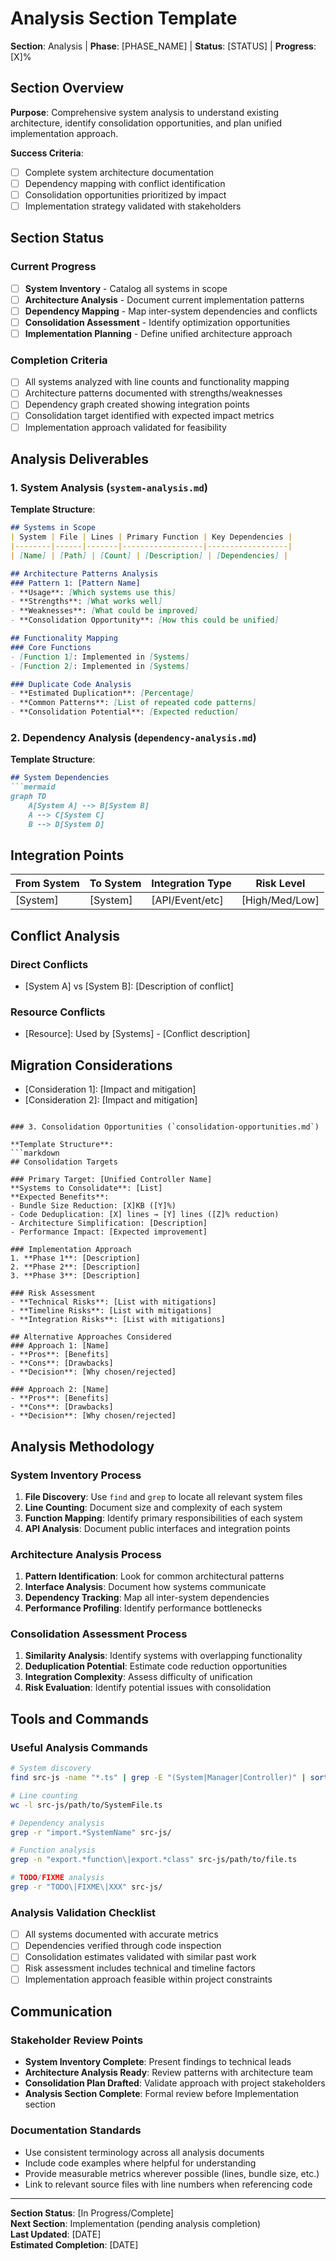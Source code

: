 # Analysis Section Template

**Section**: Analysis | **Phase**: [PHASE_NAME] | **Status**: [STATUS] | **Progress**: [X]%

## Section Overview

**Purpose**: Comprehensive system analysis to understand existing architecture, identify consolidation opportunities, and plan unified implementation approach.

**Success Criteria**: 
- [ ] Complete system architecture documentation
- [ ] Dependency mapping with conflict identification
- [ ] Consolidation opportunities prioritized by impact
- [ ] Implementation strategy validated with stakeholders

## Section Status

### Current Progress
- [ ] **System Inventory** - Catalog all systems in scope
- [ ] **Architecture Analysis** - Document current implementation patterns  
- [ ] **Dependency Mapping** - Map inter-system dependencies and conflicts
- [ ] **Consolidation Assessment** - Identify optimization opportunities
- [ ] **Implementation Planning** - Define unified architecture approach

### Completion Criteria
- [ ] All systems analyzed with line counts and functionality mapping
- [ ] Architecture patterns documented with strengths/weaknesses
- [ ] Dependency graph created showing integration points
- [ ] Consolidation target identified with expected impact metrics
- [ ] Implementation approach validated for feasibility

## Analysis Deliverables

### 1. System Analysis (`system-analysis.md`)

**Template Structure**:
```markdown
## Systems in Scope
| System | File | Lines | Primary Function | Key Dependencies |
|--------|------|-------|------------------|------------------|
| [Name] | [Path] | [Count] | [Description] | [Dependencies] |

## Architecture Patterns Analysis
### Pattern 1: [Pattern Name]
- **Usage**: [Which systems use this]
- **Strengths**: [What works well]
- **Weaknesses**: [What could be improved]
- **Consolidation Opportunity**: [How this could be unified]

## Functionality Mapping
### Core Functions
- [Function 1]: Implemented in [Systems]
- [Function 2]: Implemented in [Systems]

### Duplicate Code Analysis
- **Estimated Duplication**: [Percentage]
- **Common Patterns**: [List of repeated code patterns]
- **Consolidation Potential**: [Expected reduction]
```

### 2. Dependency Analysis (`dependency-analysis.md`)

**Template Structure**:
```markdown
## System Dependencies
```mermaid
graph TD
    A[System A] --> B[System B]
    A --> C[System C]
    B --> D[System D]
```

## Integration Points
| From System | To System | Integration Type | Risk Level |
|-------------|-----------|------------------|------------|
| [System] | [System] | [API/Event/etc] | [High/Med/Low] |

## Conflict Analysis
### Direct Conflicts
- [System A] vs [System B]: [Description of conflict]

### Resource Conflicts  
- [Resource]: Used by [Systems] - [Conflict description]

## Migration Considerations
- [Consideration 1]: [Impact and mitigation]
- [Consideration 2]: [Impact and mitigation]
```

### 3. Consolidation Opportunities (`consolidation-opportunities.md`)

**Template Structure**:
```markdown
## Consolidation Targets

### Primary Target: [Unified Controller Name]
**Systems to Consolidate**: [List]
**Expected Benefits**:
- Bundle Size Reduction: [X]KB ([Y]%)
- Code Deduplication: [X] lines → [Y] lines ([Z]% reduction)
- Architecture Simplification: [Description]
- Performance Impact: [Expected improvement]

### Implementation Approach
1. **Phase 1**: [Description]
2. **Phase 2**: [Description]  
3. **Phase 3**: [Description]

### Risk Assessment
- **Technical Risks**: [List with mitigations]
- **Timeline Risks**: [List with mitigations]
- **Integration Risks**: [List with mitigations]

## Alternative Approaches Considered
### Approach 1: [Name]
- **Pros**: [Benefits]
- **Cons**: [Drawbacks]
- **Decision**: [Why chosen/rejected]

### Approach 2: [Name]
- **Pros**: [Benefits]
- **Cons**: [Drawbacks]  
- **Decision**: [Why chosen/rejected]
```

## Analysis Methodology

### System Inventory Process
1. **File Discovery**: Use `find` and `grep` to locate all relevant system files
2. **Line Counting**: Document size and complexity of each system
3. **Function Mapping**: Identify primary responsibilities of each system
4. **API Analysis**: Document public interfaces and integration points

### Architecture Analysis Process  
1. **Pattern Identification**: Look for common architectural patterns
2. **Interface Analysis**: Document how systems communicate
3. **Dependency Tracking**: Map all inter-system dependencies
4. **Performance Profiling**: Identify performance bottlenecks

### Consolidation Assessment Process
1. **Similarity Analysis**: Identify systems with overlapping functionality
2. **Deduplication Potential**: Estimate code reduction opportunities
3. **Integration Complexity**: Assess difficulty of unification
4. **Risk Evaluation**: Identify potential issues with consolidation

## Tools and Commands

### Useful Analysis Commands
```bash
# System discovery
find src-js -name "*.ts" | grep -E "(System|Manager|Controller)" | sort

# Line counting
wc -l src-js/path/to/SystemFile.ts

# Dependency analysis  
grep -r "import.*SystemName" src-js/

# Function analysis
grep -n "export.*function\|export.*class" src-js/path/to/file.ts

# TODO/FIXME analysis
grep -r "TODO\|FIXME\|XXX" src-js/
```

### Analysis Validation Checklist
- [ ] All systems documented with accurate metrics
- [ ] Dependencies verified through code inspection
- [ ] Consolidation estimates validated with similar past work
- [ ] Risk assessment includes technical and timeline factors
- [ ] Implementation approach feasible within project constraints

## Communication

### Stakeholder Review Points
- **System Inventory Complete**: Present findings to technical leads
- **Architecture Analysis Ready**: Review patterns with architecture team
- **Consolidation Plan Drafted**: Validate approach with project stakeholders
- **Analysis Section Complete**: Formal review before Implementation section

### Documentation Standards
- Use consistent terminology across all analysis documents
- Include code examples where helpful for understanding
- Provide measurable metrics wherever possible (lines, bundle size, etc.)
- Link to relevant source files with line numbers when referencing code

---

**Section Status**: [In Progress/Complete]  
**Next Section**: Implementation (pending analysis completion)  
**Last Updated**: [DATE]  
**Estimated Completion**: [DATE]